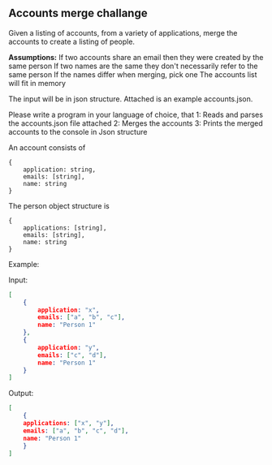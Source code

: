 ## Accounts merge challange

Given a listing of accounts, from a variety of applications, merge the accounts to create a listing of people.

**Assumptions:**
If two accounts share an email then they were created by the same person
If two names are the same they don't necessarily refer to the same person
If the names differ when merging, pick one
The accounts list will fit in memory

The input will be in json structure. Attached is an example accounts.json.

Please write a program in your language of choice, that
1: Reads and parses the accounts.json file attached
2: Merges the accounts
3: Prints the merged accounts to the console in Json structure

An account consists of
```
{
    application: string,
    emails: [string],
    name: string
}
```

The person object structure is
```
{
    applications: [string],
    emails: [string],
    name: string
}
```

Example:

Input:
```JSON
[
    {
        application: "x",
        emails: ["a", "b", "c"],
        name: "Person 1"
    },
    {
        application: "y",
        emails: ["c", "d"],
        name: "Person 1"
    }
]
```

Output:
```JSON
[
    {
    applications: ["x", "y"],
    emails: ["a", "b", "c", "d"],
    name: "Person 1"
    }
]
```